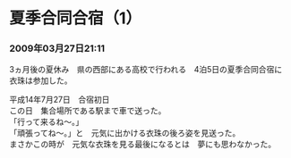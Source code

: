 # 夏季合同合宿（1）
### 2009年03月27日21:11

3ヵ月後の夏休み　県の西部にある高校で行われる　4泊5日の夏季合同合宿に　衣珠は参加した。

平成14年7月27日　合宿初日  
この日　集合場所である駅まで車で送った。  
「行って来るね～。」  
「頑張ってね～。」と　元気に出かける衣珠の後ろ姿を見送った。  
まさかこの時が　元気な衣珠を見る最後になるとは　夢にも思わなかった。